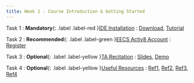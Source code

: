 ```yaml
---
title: Week 1 - Course Introduction & Getting Started
---
```


Task 1
: **Mandatory**{: .label .label-red }[IDE Installation](#)
  : [Download](#), [Tutorial](#)

Task 2
: **Recommended**{: .label .label-green }[EECS Activ8 Account](https://webapp.eecs.yorku.ca/activ8/)
  : [Register](https://webapp.eecs.yorku.ca/activ8/)

Task 3
: **Optional**{: .label .label-yellow }[TA Recitation](#)
  : [Slides](#), [Demo](#)

Task 4
: **Optional**{: .label .label-yellow }[Useful Resources](#)
  : [Ref1](#), [Ref2](#), [Ref3](#), [Ref4](#)  

